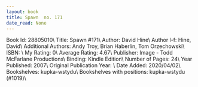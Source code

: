 ```yaml
---
layout: book
title: Spawn  no. 171
date_read: None
---
```


Book Id: 28805010\ 
Title: Spawn #171\ 
Author: David Hine\ 
Author l-f: Hine, David\ 
Additional Authors: Andy Troy, Brian Haberlin, Tom Orzechowski\ 
ISBN: \ 
My Rating: 0\ 
Average Rating: 4.67\ 
Publisher: Image - Todd McFarlane Productions\ 
Binding: Kindle Edition\ 
Number of Pages: 24\ 
Year Published: 2007\ 
Original Publication Year: \ 
Date Added: 2020/04/02\ 
Bookshelves: kupka-wstydu\ 
Bookshelves with positions: kupka-wstydu (#1019)\ 

